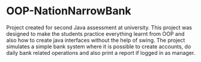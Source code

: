 # OOP-NationNarrowBank

Project created for second Java assessment at university. This project was designed to make the students practice everything learnt from OOP and also how to create java interfaces without the help of swing.
The project simulates a simple bank system where it is possible to create accounts, do daily bank related operations and also print a report if logged in as manager.
